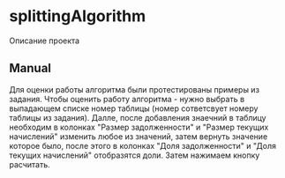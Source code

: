 # splittingAlgorithm
Описание проекта

## Manual
Для оценки работы алгоритма были протестированы примеры из задания. 
Чтобы оценить работу алгоритма - нужно выбрать в выпадающем списке номер таблицы (номер сответсвует номеру таблицы из задания).
Далле, после добавления знаечний в таблицу необходим в колонках "Размер задолженности" и "Размер текущих начислений" 
изменить любое из значений, затем вернуть значение которое было, после этого в колонках "Доля задолженности" и "Доля текущих начислений"
отобразятся доли. Затем нажимаем кнопку расчитать.
